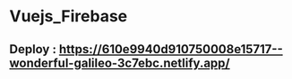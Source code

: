 # Vuejs_Firebase

## Deploy : https://610e9940d910750008e15717--wonderful-galileo-3c7ebc.netlify.app/
